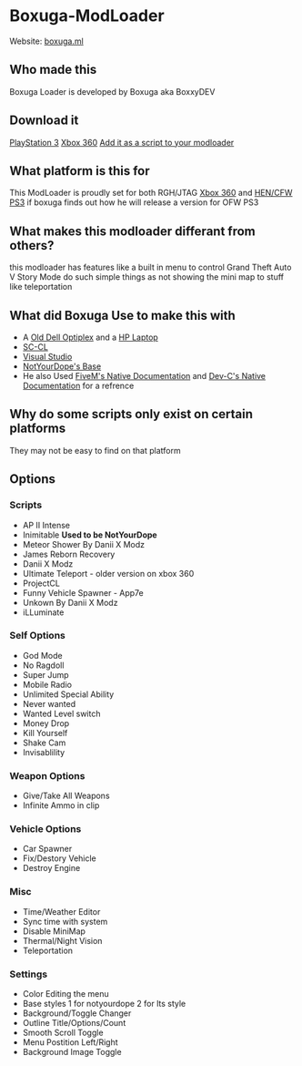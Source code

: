 # Boxuga-ModLoader
Website: [boxuga.ml](BoxxyDEV.github.io/boxuga-modloader-site)

## Who made this
Boxuga Loader is developed by Boxuga aka BoxxyDEV 

## Download it
[PlayStation 3](https://www.mediafire.com/file/odoggnh8qvbvw9i/update.rpf/file)
[Xbox 360](https://www.mediafire.com/file/5zknaam7cgxx7zp/tu00000009_00000000/file)
[Add it as a script to your modloader](https://www.mediafire.com/file/m3yvsf8xwrt0nib/BoxugaLoaderScript.zip/file)

## What platform is this for
This ModLoader is proudly set for both RGH/JTAG [Xbox 360](https://en.wikipedia.org/wiki/Xbox_360) and [HEN/CFW](https://en.wikipedia.org/wiki/PlayStation_3_homebrew) [PS3](https://en.wikipedia.org/wiki/PlayStation_3) if boxuga finds out how he will release a version for OFW PS3

## What makes this modloader differant from others?
this modloader has features like a built in menu to control Grand Theft Auto V Story Mode do such simple things as not showing the mini map to stuff like teleportation

## What did Boxuga Use to make this with
* A [Old Dell Optiplex](https://www.dell.com/en-us/work/shop/cty/pdp/spd/optiplex-780) and a [HP Laptop](https://support.hp.com/au-en/document/c06452793)
* [SC-CL](https://github.com/NativeFunction/SC-CL) 
* [Visual Studio](https://visualstudio.microsoft.com/)
* [NotYourDope's Base](https://archive.org/details/NotYourDopeModloaderBaseCpp)
* He also Used [FiveM's Native Documentation](https://docs.fivem.net/natives/) and [Dev-C's Native Documentation](http://dev-c.com/nativedb/) for a refrence


## Why do some scripts only exist on certain platforms 
They may not be easy to find on that platform

## Options

### Scripts
* AP II Intense
* Inimitable **Used to be NotYourDope**
* Meteor Shower By Danii X Modz
* James Reborn Recovery
* Danii X Modz
* Ultimate Teleport - older version on xbox 360
* ProjectCL
* Funny Vehicle Spawner - App7e
* Unkown By Danii X Modz
* iLLuminate

### Self Options
* God Mode
* No Ragdoll
* Super Jump
* Mobile Radio
* Unlimited Special Ability
* Never wanted
* Wanted Level switch
* Money Drop
* Kill Yourself
* Shake Cam
* Invisablility

### Weapon Options
* Give/Take All Weapons
* Infinite Ammo in clip

### Vehicle Options
* Car Spawner
* Fix/Destory Vehicle
* Destroy Engine

### Misc
* Time/Weather Editor
* Sync time with system
* Disable MiniMap
* Thermal/Night Vision
* Teleportation

### Settings
* Color Editing the menu
* Base styles 1 for notyourdope 2 for lts style
* Background/Toggle Changer
* Outline Title/Options/Count
* Smooth Scroll Toggle
* Menu Postition Left/Right
* Background Image Toggle
